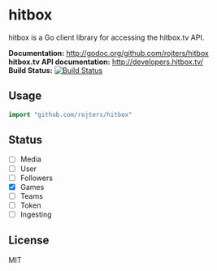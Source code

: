 # hitbox #

hitbox is a Go client library for accessing the hitbox.tv API.

**Documentation:** <http://godoc.org/github.com/rojters/hitbox>  
**hitbox.tv API documentation:** <http://developers.hitbox.tv/>  
**Build Status:** [![Build Status](https://drone.io/github.com/rojters/hitbox/status.png)](https://drone.io/github.com/rojters/hitbox/latest)

## Usage ##

```go
import "github.com/rojters/hitbox"
```

## Status ##

- [ ] Media
- [ ] User
- [ ] Followers
- [X] Games
- [ ] Teams
- [ ] Token
- [ ] Ingesting

## License ##

MIT